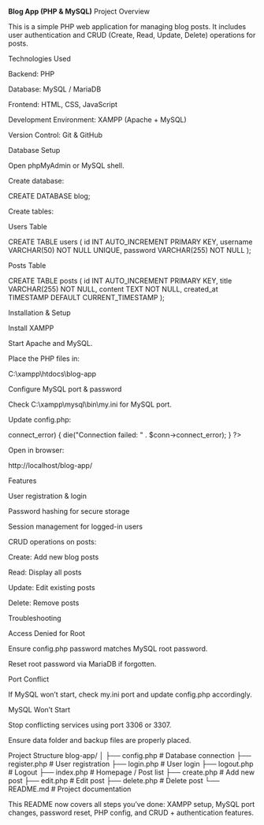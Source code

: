 **Blog App (PHP & MySQL)**
Project Overview

This is a simple PHP web application for managing blog posts.
It includes user authentication and CRUD (Create, Read, Update, Delete) operations for posts.

Technologies Used

Backend: PHP

Database: MySQL / MariaDB

Frontend: HTML, CSS, JavaScript

Development Environment: XAMPP (Apache + MySQL)

Version Control: Git & GitHub

Database Setup

Open phpMyAdmin or MySQL shell.

Create database:

CREATE DATABASE blog;


Create tables:

Users Table

CREATE TABLE users (
    id INT AUTO_INCREMENT PRIMARY KEY,
    username VARCHAR(50) NOT NULL UNIQUE,
    password VARCHAR(255) NOT NULL
);


Posts Table

CREATE TABLE posts (
    id INT AUTO_INCREMENT PRIMARY KEY,
    title VARCHAR(255) NOT NULL,
    content TEXT NOT NULL,
    created_at TIMESTAMP DEFAULT CURRENT_TIMESTAMP
);

Installation & Setup

Install XAMPP

Start Apache and MySQL.

Place the PHP files in:

C:\xampp\htdocs\blog-app


Configure MySQL port & password

Check C:\xampp\mysql\bin\my.ini for MySQL port.

Update config.php:

<?php
session_start();

$host = "localhost";
$port = 3307; // MySQL port (update if changed)
$user = "root";
$pass = "YourNewRootPassword"; // your MySQL root password
$db   = "blog";

$conn = new mysqli($host, $user, $pass, $db, $port);

if ($conn->connect_error) {
    die("Connection failed: " . $conn->connect_error);
}
?>


Open in browser:

http://localhost/blog-app/

Features

User registration & login

Password hashing for secure storage

Session management for logged-in users

CRUD operations on posts:

Create: Add new blog posts

Read: Display all posts

Update: Edit existing posts

Delete: Remove posts

Troubleshooting

Access Denied for Root

Ensure config.php password matches MySQL root password.

Reset root password via MariaDB if forgotten.

Port Conflict

If MySQL won’t start, check my.ini port and update config.php accordingly.

MySQL Won’t Start

Stop conflicting services using port 3306 or 3307.

Ensure data folder and backup files are properly placed.

Project Structure
blog-app/
│
├── config.php       # Database connection
├── register.php     # User registration
├── login.php        # User login
├── logout.php       # Logout
├── index.php        # Homepage / Post list
├── create.php       # Add new post
├── edit.php         # Edit post
├── delete.php       # Delete post
└── README.md        # Project documentation


This README now covers all steps you’ve done: XAMPP setup, MySQL port changes, password reset, PHP config, and CRUD + authentication features.
